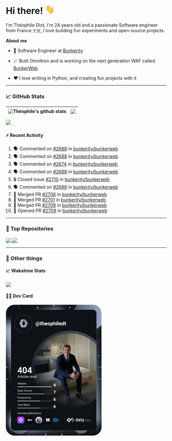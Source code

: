 # Hi there! <img src="./wave.gif" width="30px" height="30px" />

I'm Théophile Diot, I'm 24 years old and a passionate Software engineer from France 🇫🇷, I love building fun experiments and open-source projects.

**About me**

- 💼 Software Engineer at [Bunkerity](https://www.bunkerity.com/)

- 📈 Built Omnitron and is working on the next generation WAF called [BunkerWeb](https://www.bunkerweb.io)

- ❤️ I love writing in Python, and creating fun projects with it

---

### 📈 GitHub Stats

| <img align="center" src="https://github-readme-stats.vercel.app/api?username=TheophileDiot&show_icons=true&include_all_commits=true&theme=algolia&hide_border=true&rank_icon=github" alt="Théophile's github stats" /> | <img align="center" src="https://github-readme-stats.vercel.app/api/top-langs/?username=TheophileDiot&layout=compact&theme=algolia&hide_border=true" /> |
| ---------------------------------------------------------------------------------------------------------------------------------------------------------------------------------------------------------------------- | ------------------------------------------------------------------------------------------------------------------------------------------------------- |

![](https://github-readme-activity-graph.vercel.app/graph?username=TheophileDiot&theme=tokyo-night)

#### :zap: Recent Activity

<!--START_SECTION:activity-->
1. 🗣 Commented on [#2688](https://github.com/bunkerity/bunkerweb/issues/2688#issuecomment-3345425745) in [bunkerity/bunkerweb](https://github.com/bunkerity/bunkerweb)
2. 🗣 Commented on [#2688](https://github.com/bunkerity/bunkerweb/issues/2688#issuecomment-3345418096) in [bunkerity/bunkerweb](https://github.com/bunkerity/bunkerweb)
3. 🗣 Commented on [#2674](https://github.com/bunkerity/bunkerweb/issues/2674#issuecomment-3345405861) in [bunkerity/bunkerweb](https://github.com/bunkerity/bunkerweb)
4. 🗣 Commented on [#2688](https://github.com/bunkerity/bunkerweb/issues/2688#issuecomment-3345194596) in [bunkerity/bunkerweb](https://github.com/bunkerity/bunkerweb)
5. 🔒 Closed issue [#2710](https://github.com/bunkerity/bunkerweb/issues/2710) in [bunkerity/bunkerweb](https://github.com/bunkerity/bunkerweb)
6. 🗣 Commented on [#2688](https://github.com/bunkerity/bunkerweb/issues/2688#issuecomment-3339317970) in [bunkerity/bunkerweb](https://github.com/bunkerity/bunkerweb)
7. 🎉 Merged PR [#2706](https://github.com/bunkerity/bunkerweb/pull/2706) in [bunkerity/bunkerweb](https://github.com/bunkerity/bunkerweb)
8. 🎉 Merged PR [#2701](https://github.com/bunkerity/bunkerweb/pull/2701) in [bunkerity/bunkerweb](https://github.com/bunkerity/bunkerweb)
9. 🎉 Merged PR [#2709](https://github.com/bunkerity/bunkerweb/pull/2709) in [bunkerity/bunkerweb](https://github.com/bunkerity/bunkerweb)
10. 💪 Opened PR [#2709](https://github.com/bunkerity/bunkerweb/pull/2709) in [bunkerity/bunkerweb](https://github.com/bunkerity/bunkerweb)
<!--END_SECTION:activity-->

---

### 🔧 Top Repositories

<a href="https://github.com/bunkerity/bunkerweb">
  <img align="center" src="https://github-readme-stats.vercel.app/api/pin/?username=Bunkerity&repo=bunkerweb&theme=algolia" />
</a>
<a href="https://github.com/TheophileDiot/Omnitron">
  <img align="center" src="https://github-readme-stats.vercel.app/api/pin/?username=TheophileDiot&repo=Omnitron&theme=algolia" />
</a>

---

### 🎉 Other things

#### 📈 Wakatime Stats

<a href="https://wakatime.com/@theophile_bunkerity">
  <img align="center" src="https://github-readme-stats.vercel.app/api/wakatime?username=3aa5ce41-c253-43d9-8441-a721e446a45f&layout=compact&theme=algolia" />
</a>

#### 👨‍💻 Dev Card

<a href="https://app.daily.dev/TheophileDt">
  <img src="./devcard.svg" width="300" alt="Théophile Diot's Dev Card"/>
</a>
